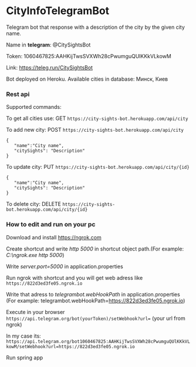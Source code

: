 # CityInfoTelegramBot

Telegram bot that response with a description of the city by the given city name. 

Name in **telegram**: @CitySightsBot

Token: 1060467825:AAHKijTwsSVXWh28cPwumguQUlKKkVLkowM

Link: https://teleg.run/CitySightsBot
 
 Bot deployed on Heroku. Available cities in database: Минск, Киев
 
 
 ### Rest api
 
 Supported commands:
 
 To get all cities use: GET ```https://city-sights-bot.herokuapp.com/api/city```
 
 To add new city: POST ```https://city-sights-bot.herokuapp.com/api/city``` 
 ```
 {
	"name":"City name",
	"citySights": "Description"
}
 ```
 
 To update city: PUT ```https://city-sights-bot.herokuapp.com/api/city/{id}```
 ```
 {
	"name":"City name",
	"citySights": "Description"
}
 ```
 To delete city: DELETE ```https://city-sights-bot.herokuapp.com/api/city/{id}```
 
 ### How to edit and run on your pc
 
 Download and install https://ngrok.com
 
 Create shortcut and write *http 5000* in shortcut object path.(For example: *C:\ngrok.exe http 5000*) 
 
 Write *server.port=5000* in application.properties
 
 Run ngrok with shortcut and you will get web adress like ```https://822d3ed3fe05.ngrok.io```
 
 Write that adress to *telegrambot.webHookPath* in application.properties (For example: telegrambot.webHookPath=https://822d3ed3fe05.ngrok.io)
 
 Execute in your browser ```https://api.telegram.org/bot(yourToken)/setWebhook?url=``` (your url from ngrok)
 
 In my case its:
 ```https://api.telegram.org/bot1060467825:AAHKijTwsSVXWh28cPwumguQUlKKkVLkowM/setWebhook?url=https://822d3ed3fe05.ngrok.io```
 
 Run spring app
 
 
